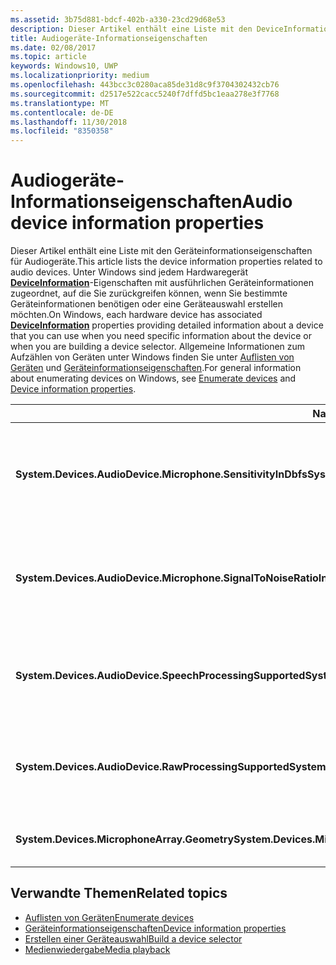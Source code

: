 ```yaml
---
ms.assetid: 3b75d881-bdcf-402b-a330-23cd29d68e53
description: Dieser Artikel enthält eine Liste mit den DeviceInformation-Eigenschaften für Audiogeräte.
title: Audiogeräte-Informationseigenschaften
ms.date: 02/08/2017
ms.topic: article
keywords: Windows10, UWP
ms.localizationpriority: medium
ms.openlocfilehash: 443bcc3c0280aca85de31d8c9f3704302432cb76
ms.sourcegitcommit: d2517e522cacc5240f7dffd5bc1eaa278e3f7768
ms.translationtype: MT
ms.contentlocale: de-DE
ms.lasthandoff: 11/30/2018
ms.locfileid: "8350358"
---
```

# <a name="audio-device-information-properties"></a><span data-ttu-id="71693-104">Audiogeräte-Informationseigenschaften</span><span class="sxs-lookup"><span data-stu-id="71693-104">Audio device information properties</span></span>

<span data-ttu-id="71693-105">Dieser Artikel enthält eine Liste mit den Geräteinformationseigenschaften für Audiogeräte.</span><span class="sxs-lookup"><span data-stu-id="71693-105">This article lists the device information properties related to audio devices.</span></span> <span data-ttu-id="71693-106">Unter Windows sind jedem Hardwaregerät [**DeviceInformation**](https://msdn.microsoft.com/library/windows/apps/BR225393)-Eigenschaften mit ausführlichen Geräteinformationen zugeordnet, auf die Sie zurückgreifen können, wenn Sie bestimmte Geräteinformationen benötigen oder eine Geräteauswahl erstellen möchten.</span><span class="sxs-lookup"><span data-stu-id="71693-106">On Windows, each hardware device has associated [**DeviceInformation**](https://msdn.microsoft.com/library/windows/apps/BR225393) properties providing detailed information about a device that you can use when you need specific information about the device or when you are building a device selector.</span></span> <span data-ttu-id="71693-107">Allgemeine Informationen zum Aufzählen von Geräten unter Windows finden Sie unter [Auflisten von Geräten](../devices-sensors/enumerate-devices.md) und [Geräteinformationseigenschaften](../devices-sensors/device-information-properties.md).</span><span class="sxs-lookup"><span data-stu-id="71693-107">For general information about enumerating devices on Windows, see [Enumerate devices](../devices-sensors/enumerate-devices.md) and [Device information properties](../devices-sensors/device-information-properties.md).</span></span>


|<span data-ttu-id="71693-108">Name</span><span class="sxs-lookup"><span data-stu-id="71693-108">Name</span></span>|<span data-ttu-id="71693-109">Typ</span><span class="sxs-lookup"><span data-stu-id="71693-109">Type</span></span>|<span data-ttu-id="71693-110">Beschreibung</span><span class="sxs-lookup"><span data-stu-id="71693-110">Description</span></span>|
|------------------------------------------------------------|------------|------------------------------------------------------|
|**<span data-ttu-id="71693-111">System.Devices.AudioDevice.Microphone.SensitivityInDbfs</span><span class="sxs-lookup"><span data-stu-id="71693-111">System.Devices.AudioDevice.Microphone.SensitivityInDbfs</span></span>**|<span data-ttu-id="71693-112">Double</span><span class="sxs-lookup"><span data-stu-id="71693-112">Double</span></span>|<span data-ttu-id="71693-113">Gibt die Empfindlichkeit des Mikrofons in Dezibel relativ zu Full-Scale-Einheiten (dBFS) an.</span><span class="sxs-lookup"><span data-stu-id="71693-113">Specifies the microphone sensitivity in decibels relative to full scale (dBFS) units.</span></span>|
|**<span data-ttu-id="71693-114">System.Devices.AudioDevice.Microphone.SignalToNoiseRatioInDb</span><span class="sxs-lookup"><span data-stu-id="71693-114">System.Devices.AudioDevice.Microphone.SignalToNoiseRatioInDb</span></span>**|<span data-ttu-id="71693-115">Double</span><span class="sxs-lookup"><span data-stu-id="71693-115">Double</span></span>|<span data-ttu-id="71693-116">Gibt für das Mikrofon das Signal-Rausch-Verhältnis (SNR) in Dezibeleinheiten (dB) an.</span><span class="sxs-lookup"><span data-stu-id="71693-116">Specifies the microphone signal to noise ratio (SNR) measured in decibel (dB) units.</span></span>|
|**<span data-ttu-id="71693-117">System.Devices.AudioDevice.SpeechProcessingSupported</span><span class="sxs-lookup"><span data-stu-id="71693-117">System.Devices.AudioDevice.SpeechProcessingSupported</span></span>**|<span data-ttu-id="71693-118">Boolean</span><span class="sxs-lookup"><span data-stu-id="71693-118">Boolean</span></span>|<span data-ttu-id="71693-119">Gibt an, ob das Audiogerät die Verarbeitung von Sprache unterstützt.</span><span class="sxs-lookup"><span data-stu-id="71693-119">Indicates whether the audio device supports speech processing.</span></span>|
|**<span data-ttu-id="71693-120">System.Devices.AudioDevice.RawProcessingSupported</span><span class="sxs-lookup"><span data-stu-id="71693-120">System.Devices.AudioDevice.RawProcessingSupported</span></span>**|<span data-ttu-id="71693-121">Boolean</span><span class="sxs-lookup"><span data-stu-id="71693-121">Boolean</span></span>|<span data-ttu-id="71693-122">Gibt an, ob das Audiogerät die Verarbeitung von Rohdaten unterstützt.</span><span class="sxs-lookup"><span data-stu-id="71693-122">Indicates whether the audio device supports raw processing.</span></span>|
|**<span data-ttu-id="71693-123">System.Devices.MicrophoneArray.Geometry</span><span class="sxs-lookup"><span data-stu-id="71693-123">System.Devices.MicrophoneArray.Geometry</span></span>**|<span data-ttu-id="71693-124">unsigned char[]</span><span class="sxs-lookup"><span data-stu-id="71693-124">unsigned char[]</span></span>|<span data-ttu-id="71693-125">Geometriedaten für ein Mikrofonarray.</span><span class="sxs-lookup"><span data-stu-id="71693-125">Geometry data for a microphone array.</span></span>|

## <a name="related-topics"></a><span data-ttu-id="71693-126">Verwandte Themen</span><span class="sxs-lookup"><span data-stu-id="71693-126">Related topics</span></span>

* [<span data-ttu-id="71693-127">Auflisten von Geräten</span><span class="sxs-lookup"><span data-stu-id="71693-127">Enumerate devices</span></span>](../devices-sensors/enumerate-devices.md)
* [<span data-ttu-id="71693-128">Geräteinformationseigenschaften</span><span class="sxs-lookup"><span data-stu-id="71693-128">Device information properties</span></span>](../devices-sensors/device-information-properties.md)
* [<span data-ttu-id="71693-129">Erstellen einer Geräteauswahl</span><span class="sxs-lookup"><span data-stu-id="71693-129">Build a device selector</span></span>](../devices-sensors/build-a-device-selector.md)
* [<span data-ttu-id="71693-130">Medienwiedergabe</span><span class="sxs-lookup"><span data-stu-id="71693-130">Media playback</span></span>](media-playback.md)




